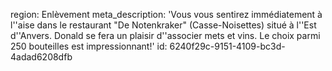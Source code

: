region: Enlèvement
meta_description: 'Vous vous sentirez immédiatement à l''aise dans le restaurant "De Notenkraker" (Casse-Noisettes) situé à l''Est d''Anvers. Donald se fera un plaisir d''associer mets et vins. Le choix parmi 250 bouteilles est impressionnant!'
id: 6240f29c-9151-4109-bc3d-4adad6208dfb
